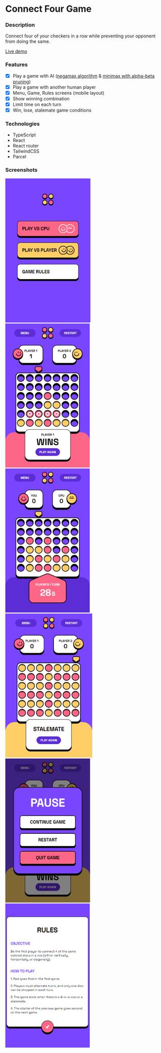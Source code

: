 # Connect Four Game

### Description

Connect four of your checkers in a row while preventing your opponent from doing the same.

[Live demo](https://arthur199212.github.io/connect-four-game/)

### Features

- [x] Play a game with AI ([negamax algorithm](https://en.wikipedia.org/wiki/Negamax) & [minimax with alpha-beta pruning](https://en.wikipedia.org/wiki/Alpha%E2%80%93beta_pruning))
- [x] Play a game with another human player
- [x] Menu, Game, Rules screens (mobile layout)
- [x] Show winning combination
- [x] Limit time on each turn
- [x] Win, lose, stalemate game conditions

### Technologies

- TypeScript
- React
- React router
- TailwindCSS
- Parcel

### Screenshots

<img src="./images/1.PNG" height="450"><img src="./images/2.PNG" height="450"><img src="./images/3.PNG" height="450"><img src="./images/6.PNG" height="450"><img src="./images/4.PNG" height="450"><img src="./images/5.PNG" height="450">
